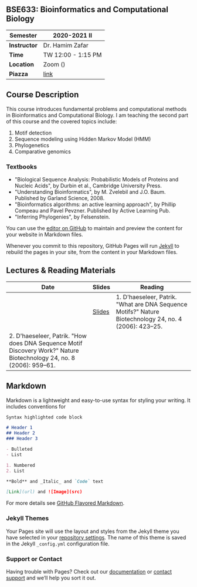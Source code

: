 ## BSE633: Bioinformatics and Computational Biology

|Semester | 2020-2021 II |
| --- | --- |
|**Instructor** | Dr. Hamim Zafar |
|**Time** | TW 12:00 - 1:15 PM |
|**Location** | Zoom () |
|**Piazza** | [link]() |

## Course Description
This course introduces fundamental problems and computational methods in Bioinformatics and Computational Biology. I am teaching the second part of this course and the covered topics include:
1. Motif detection
2. Sequence modeling using Hidden Markov Model (HMM)
3. Phylogenetics
4. Comparative genomics

### Textbooks
- "Biological Sequence Analysis: Probabilistic Models of Proteins and Nucleic Acids", by Durbin et al., Cambridge University Press.
- "Understanding Bioinformatics", by M. Zvelebil and J.O. Baum. Published by Garland Science, 2008.
- "Bioinformatics algorithms: an active learning approach", by Phillip Compeau and Pavel Pevzner. Published by Active Learning Pub.
- "Inferring Phylogenies", by Felsenstein. 

You can use the [editor on GitHub](https://github.com/hamimzafar/bs633a_2021/edit/gh-pages/index.md) to maintain and preview the content for your website in Markdown files.

Whenever you commit to this repository, GitHub Pages will run [Jekyll](https://jekyllrb.com/) to rebuild the pages in your site, from the content in your Markdown files.

## Lectures & Reading Materials

|Date | Slides | Reading |
| --- | --- | --- |
| | [Slides](https://drive.google.com/file/d/1-ehDL_cBoWj2XWjoX7pfT1SaT7y7opvm/view?usp=sharing) | 1. D'haeseleer, Patrik. "What are DNA Sequence Motifs?" Nature Biotechnology 24, no. 4 (2006): 423–25. 
2. D'haeseleer, Patrik. "How does DNA Sequence Motif Discovery Work?" Nature Biotechnology 24, no. 8 (2006): 959–61. |
## Markdown

Markdown is a lightweight and easy-to-use syntax for styling your writing. It includes conventions for

```markdown
Syntax highlighted code block

# Header 1
## Header 2
### Header 3

- Bulleted
- List

1. Numbered
2. List

**Bold** and _Italic_ and `Code` text

[Link](url) and ![Image](src)
```

For more details see [GitHub Flavored Markdown](https://guides.github.com/features/mastering-markdown/).

### Jekyll Themes

Your Pages site will use the layout and styles from the Jekyll theme you have selected in your [repository settings](https://github.com/hamimzafar/bs633a_2021/settings). The name of this theme is saved in the Jekyll `_config.yml` configuration file.

### Support or Contact

Having trouble with Pages? Check out our [documentation](https://docs.github.com/categories/github-pages-basics/) or [contact support](https://support.github.com/contact) and we’ll help you sort it out.
